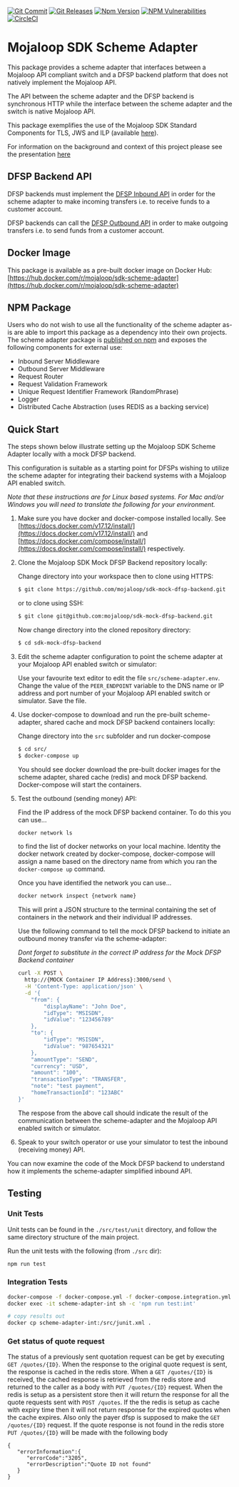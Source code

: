 [![Git Commit](https://img.shields.io/github/last-commit/mojaloop/sdk-scheme-adapter.svg?style=flat)](https://github.com/mojaloop/sdk-scheme-adapter/commits/master)
[![Git Releases](https://img.shields.io/github/release/mojaloop/sdk-scheme-adapter.svg?style=flat)](https://github.com/mojaloop/sdk-scheme-adapter/releases)
[![Npm Version](https://img.shields.io/npm/v/@mojaloop/sdk-scheme-adapter.svg?style=flat)](https://www.npmjs.com/package/@mojaloop/sdk-scheme-adapter)
[![NPM Vulnerabilities](https://img.shields.io/snyk/vulnerabilities/npm/@mojaloop/sdk-scheme-adapter.svg?style=flat)](https://www.npmjs.com/package/@mojaloop/sdk-scheme-adapter)
[![CircleCI](https://circleci.com/gh/mojaloop/sdk-scheme-adapter.svg?style=svg)](https://circleci.com/gh/mojaloop/sdk-scheme-adapter)

# Mojaloop SDK Scheme Adapter

This package provides a scheme adapter that interfaces between a Mojaloop API compliant switch and a DFSP backend platform that does not natively implement the Mojaloop API.

The API between the scheme adapter and the DFSP backend is synchronous HTTP while the interface between the scheme adapter and the switch is native Mojaloop API.

This package exemplifies the use of the Mojaloop SDK Standard Components for TLS, JWS and ILP (available [here](http://www.github.com/mojaloop/sdk-standard-components)).

For information on the background and context of this project please see the presentation [here](docs/Mojaloop%20-%20Modusbox%20Onboarding%20functionality.pdf)

## DFSP Backend API

DFSP backends must implement the [DFSP Inbound API](docs/dfspInboundApi.yaml) in order for the scheme adapter to make incoming transfers i.e. to receive funds to a customer account.

DFSP backends can call the [DFSP Outbound API](/src/outboundApi/api.yaml) in order to make outgoing transfers i.e. to send funds from a customer account.

## Docker Image

This package is available as a pre-built docker image on Docker Hub: [https://hub.docker.com/r/mojaloop/sdk-scheme-adapter](https://hub.docker.com/r/mojaloop/sdk-scheme-adapter)

## NPM Package

Users who do not wish to use all the functionality of the scheme adapter as-is are able to import this package as a dependency into their own projects. The scheme adapter package is [published on npm](https://www.npmjs.com/package/@mojaloop/sdk-scheme-adapter) and exposes the following components for external use:

- Inbound Server Middleware
- Outbound Server Middleware
- Request Router
- Request Validation Framework
- Unique Request Identifier Framework (RandomPhrase)
- Logger
- Distributed Cache Abstraction (uses REDIS as a backing service)

## Quick Start

The steps shown below illustrate setting up the Mojaloop SDK Scheme Adapter locally with a mock DFSP backend.

This configuration is suitable as a starting point for DFSPs wishing to utilize the scheme adapter for integrating their backend systems with a Mojaloop API enabled switch.

_Note that these instructions are for Linux based systems. For Mac and/or Windows you will need to translate the following for your environment._

1. Make sure you have docker and docker-compose installed locally. See [https://docs.docker.com/v17.12/install/](https://docs.docker.com/v17.12/install/) and [https://docs.docker.com/compose/install/](https://docs.docker.com/compose/install/) respectively.
1. Clone the Mojaloop SDK Mock DFSP Backend repository locally:

   Change directory into your workspace then to clone using HTTPS:

   ```bash
   $ git clone https://github.com/mojaloop/sdk-mock-dfsp-backend.git
   ```

   or to clone using SSH:

   ```bash
   $ git clone git@github.com:mojaloop/sdk-mock-dfsp-backend.git
   ```

   Now change directory into the cloned repository directory:

   ```bash
   $ cd sdk-mock-dfsp-backend
   ```

1. Edit the scheme adapter configuration to point the scheme adapter at your Mojaloop API enabled switch or simulator:

   Use your favourite text editor to edit the file `src/scheme-adapter.env`.
   Change the value of the `PEER_ENDPOINT` variable to the DNS name or IP address and port number of your Mojaloop API enabled switch or simulator. Save the file.

1. Use docker-compose to download and run the pre-built scheme-adapter, shared cache and mock DFSP backend containers locally:

   Change directory into the `src` subfolder and run docker-compose

   ```bash
   $ cd src/
   $ docker-compose up
   ```

   You should see docker download the pre-built docker images for the scheme adapter, shared cache (redis) and mock DFSP backend. Docker-compose will start the containers.

1. Test the outbound (sending money) API:

   Find the IP address of the mock DFSP backend container. To do this you can use...

   ```bash
   docker network ls
   ``` 

   to find the list of docker networks on your local machine. Identity the docker network created by docker-compose, docker-compose will assign a name based on the directory name from which you ran the `docker-compose up` command.

   Once you have identified the network you can use...

   ```bash
   docker network inspect {network name}
   ```

   This will print a JSON structure to the terminal containing the set of containers in the network and their individual IP addresses.

   Use the following command to tell the mock DFSP backend to initiate an outbound money transfer via the scheme-adapter:

   _Dont forget to substitute in the correct IP address for the Mock DFSP Backend container_

   ```bash
   curl -X POST \
     http://{MOCK Container IP Address}:3000/send \
     -H 'Content-Type: application/json' \
     -d '{
       "from": {
           "displayName": "John Doe",
           "idType": "MSISDN",
           "idValue": "123456789"
       },
       "to": {
           "idType": "MSISDN",
           "idValue": "987654321"
       },
       "amountType": "SEND",
       "currency": "USD",
       "amount": "100",
       "transactionType": "TRANSFER",
       "note": "test payment",
       "homeTransactionId": "123ABC"
   }'
   ```

   The respose from the above call should indicate the result of the communication between the scheme-adapter and the Mojaloop API enabled switch or simulator.

1. Speak to your switch operator or use your simulator to test the inbound (receiving money) API.

You can now examine the code of the Mock DFSP backend to understand how it implements the scheme-adapter simplified inbound API.


## Testing

### Unit Tests

Unit tests can be found in the `./src/test/unit` directory, and follow the same directory structure of the main project.

Run the unit tests with the following (from `./src` dir):

```bash
npm run test
```

### Integration Tests

```bash
docker-compose -f docker-compose.yml -f docker-compose.integration.yml up -d
docker exec -it scheme-adapter-int sh -c 'npm run test:int'

# copy results out
docker cp scheme-adapter-int:/src/junit.xml .
```

### Get status of quote request
The status of a previously sent quotation request can be get by executing `GET /quotes/{ID}`.
When the response to the original quote request is sent, the response is cached in the redis store. When a `GET /quotes/{ID}` is received,
the cached response is retrieved from the redis store and returned to the caller as a body with `PUT /quotes/{ID}` request.
When the redis is setup as a persistent store then it will return the response for all the quote requests sent with `POST /quotes`. If the the redis is setup as cache with expiry time then it will not return response for the expired quotes when the cache expires. Also only the payer dfsp is supposed to make the `GET /quotes/{ID}` request.
If the quote response is not found in the redis store `PUT /quotes/{ID}` will be made with the following body
```
{
   "errorInformation":{
      "errorCode":"3205",
      "errorDescription":"Quote ID not found"
   }
}
```
